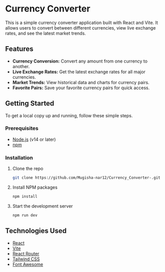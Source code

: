 # Currency Converter

This is a simple currency converter application built with React and Vite. It allows users to convert between different currencies, view live exchange rates, and see the latest market trends.

## Features

* **Currency Conversion:** Convert any amount from one currency to another.
* **Live Exchange Rates:** Get the latest exchange rates for all major currencies.
* **Market Trends:** View historical data and charts for currency pairs.
* **Favorite Pairs:** Save your favorite currency pairs for quick access.

## Getting Started

To get a local copy up and running, follow these simple steps.

### Prerequisites

* [Node.js](https://nodejs.org/) (v14 or later)
* [npm](https://www.npmjs.com/)

### Installation

1. Clone the repo

    ```sh
    git clone https://github.com/Mugisha-nar12/Currency_Converter-.git
    ```

2. Install NPM packages

    ```sh
    npm install
    ```

3. Start the development server

    ```sh
    npm run dev
    ```

## Technologies Used

* [React](https://reactjs.org/)
* [Vite](https://vitejs.dev/)
* [React Router](https://reactrouter.com/)
* [Tailwind CSS](https://tailwindcss.com/)
* [Font Awesome](https://fontawesome.com/)